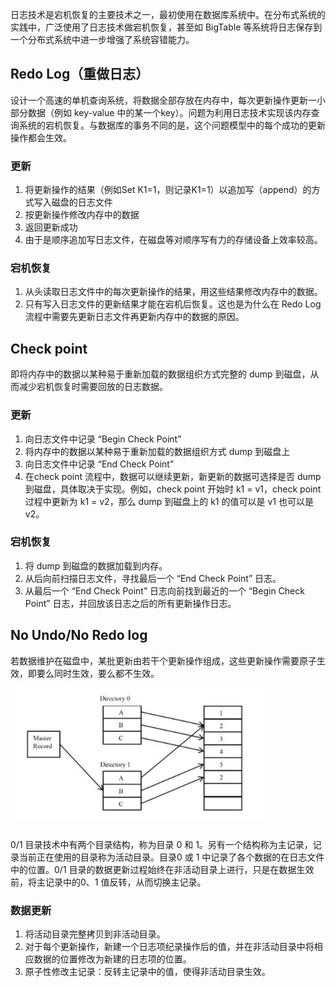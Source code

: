 日志技术是宕机恢复的主要技术之一，最初使用在数据库系统中。在分布式系统的实践中，广泛使用了日志技术做宕机恢复，甚至如 BigTable 等系统将日志保存到一个分布式系统中进一步增强了系统容错能力。
## Redo Log（重做日志）
设计一个高速的单机查询系统，将数据全部存放在内存中，每次更新操作更新一小部分数据（例如 key-value 中的某一个key）。问题为利用日志技术实现该内存查询系统的宕机恢复。与数据库的事务不同的是，这个问题模型中的每个成功的更新操作都会生效。
### 更新
1. 将更新操作的结果（例如Set K1=1，则记录K1=1）以追加写（append）的方式写入磁盘的日志文件
2. 按更新操作修改内存中的数据
3. 返回更新成功
4. 由于是顺序追加写日志文件，在磁盘等对顺序写有力的存储设备上效率较高。
### 宕机恢复
1. 从头读取日志文件中的每次更新操作的结果，用这些结果修改内存中的数据。
2. 只有写入日志文件的更新结果才能在宕机后恢复。这也是为什么在 Redo Log 流程中需要先更新日志文件再更新内存中的数据的原因。
## Check point
即将内存中的数据以某种易于重新加载的数据组织方式完整的 dump 到磁盘，从而减少宕机恢复时需要回放的日志数据。
### 更新
1. 向日志文件中记录 “Begin Check Point”
2. 将内存中的数据以某种易于重新加载的数据组织方式 dump 到磁盘上
3. 向日志文件中记录 “End Check Point”
4. 在check point 流程中，数据可以继续更新，新更新的数据可选择是否 dump 到磁盘，具体取决于实现。例如，check point 开始时 k1 = v1，check point 过程中更新为 k1 = v2，那么 dump 到磁盘上的 k1 的值可以是 v1 也可以是 v2。
### 宕机恢复
1. 将 dump 到磁盘的数据加载到内存。
2. 从后向前扫描日志文件，寻找最后一个 “End Check Point” 日志。
3. 从最后一个 “End Check Point” 日志向前找到最近的一个 “Begin Check Point” 日志，并回放该日志之后的所有更新操作日志。
## No Undo/No Redo log
若数据维护在磁盘中，某批更新由若干个更新操作组成，这些更新操作需要原子生效，即要么同时生效，要么都不生效。\
<img src="../../Pic/Distributed/Concept/log-01.jpg"  style="width:400px;padding:10px;"/>

0/1 目录技术中有两个目录结构，称为目录 0 和 1。另有一个结构称为主记录，记录当前正在使用的目录称为活动目录。目录0 或 1 中记录了各个数据的在日志文件中的位置。0/1 目录的数据更新过程始终在非活动目录上进行，只是在数据生效前，将主记录中的0、1 值反转，从而切换主记录。
### 数据更新
1. 将活动目录完整拷贝到非活动目录。
2. 对于每个更新操作，新建一个日志项纪录操作后的值，并在非活动目录中将相应数据的位置修改为新建的日志项的位置。
3. 原子性修改主记录：反转主记录中的值，使得非活动目录生效。
